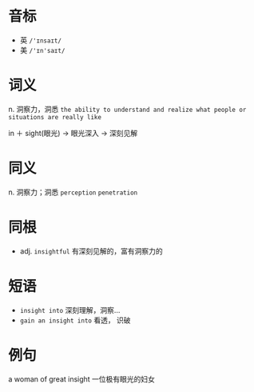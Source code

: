 # 音标

- 英 `/'ɪnsaɪt/`
- 美 `/'ɪn'saɪt/`

# 词义

n. 洞察力，洞悉
`the ability to understand and realize what people or situations are really like`



in ＋ sight(眼光) → 眼光深入 → 深刻见解

# 同义

n. 洞察力；洞悉
`perception` `penetration`

# 同根

- adj. `insightful` 有深刻见解的，富有洞察力的

# 短语

- `insight into` 深刻理解，洞察…
- `gain an insight into` 看透， 识破

# 例句

a woman of great insight
一位极有眼光的妇女


